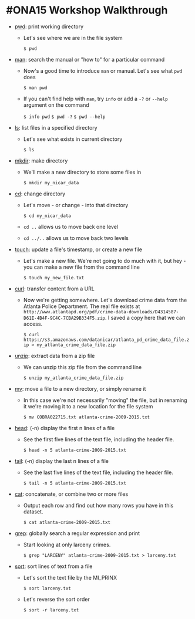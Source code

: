 #ONA15 Workshop Walkthrough
=============================

* [pwd](http://www.compciv.org/unix-tools/#pwd): print working directory

    * Let's see where we are in the file system

        ```$ pwd```

* [man](http://www.compciv.org/unix-tools/#man): search the manual or "how to" for a particular command

    * Now's a good time to introduce ```man``` or manual. Let's see what ```pwd``` does

        ```$ man pwd```

    * If you can't find help with ```man```, try ```info``` or add a ```-?``` or ```--help``` argument on the command

        ```$ info pwd```
        ```$ pwd -?```
        ```$ pwd --help```

* [ls](http://www.compciv.org/unix-tools/#ls): list files in a specified directory

    * Let's see what exists in current directory

        ```$ ls```

* [mkdir](http://www.compciv.org/unix-tools/#mkdir): make directory

    * We'll make a new directory to store some files in

        ```$ mkdir my_nicar_data```

* [cd](http://www.compciv.org/unix-tools/#cd): change directory

    * Let's move - or change - into that directory

        ```$ cd my_nicar_data```

    * ```cd ..``` allows us to move back one level
    * ```cd ../..``` allows us to move back two levels

* [touch](http://www.compciv.org/unix-tools/#touch): update a file's timestamp, or create a new file

    * Let's make a new file. We're not going to do much with it, but hey - you can make a new file from the command line

        ```$ touch my_new_file.txt```

* [curl](http://www.compciv.org/unix-tools/#curl): transfer content from a URL

    * Now we're getting somewhere. Let's download crime data from the Atlanta Police Department. The real file exists at ```http://www.atlantapd.org/pdf/crime-data-downloads/D4314587-D61E-4B4F-9C4C-7CBA29B334F5.zip```. I saved a copy here that we can access.

        ```$ curl https://s3.amazonaws.com/datanicar/atlanta_pd_crime_data_file.zip > my_atlanta_crime_data_file.zip```

* [unzip](http://www.compciv.org/unix-tools/#unzip): extract data from a zip file

    * We can unzip this zip file from the command line

        ```$ unzip my_atlanta_crime_data_file.zip```

* [mv](http://www.compciv.org/unix-tools/#mv): move a file to a new directory, or simply rename it

    * In this case we're not necessarily "moving" the file, but in renaming it we're moving it to a new location for the file system

        ```$ mv COBRA022715.txt atlanta-crime-2009-2015.txt```

* [head](http://www.compciv.org/unix-tools/#head): (-n) display the first n lines of a file

    * See the first five lines of the text file, including the header file.

        ```$ head -n 5 atlanta-crime-2009-2015.txt```

* [tail](http://www.compciv.org/unix-tools/#tail): (-n) display the last n lines of a file

    * See the last five lines of the text file, including the header file.

        ```$ tail -n 5 atlanta-crime-2009-2015.txt```

* [cat](http://www.compciv.org/unix-tools/#cat): concatenate, or combine two or more files

    * Output each row and find out how many rows you have in this dataset.

        ```$ cat atlanta-crime-2009-2015.txt```

* [grep](http://www.compciv.org/unix-tools/#grep): globally search a regular expression and print

    * Start looking at only larceny crimes.

        ```$ grep "LARCENY" atlanta-crime-2009-2015.txt > larceny.txt```

* [sort](http://www.compciv.org/unix-tools/#sort): sort lines of text from a file

    * Let's sort the text file by the MI_PRINX

        ```$ sort larceny.txt```

    * Let's reverse the sort order

        ```$ sort -r larceny.txt```
